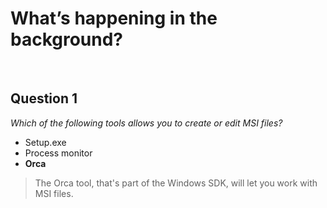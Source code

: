 # What’s happening in the background?

<br>

## Question 1

*Which of the following tools allows you to create or edit MSI files?*

* Setup.exe
* Process monitor
* **Orca**


> The Orca tool, that's part of the Windows SDK, will let you work with MSI files. 